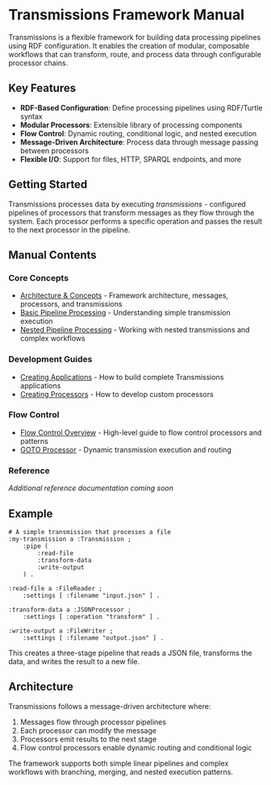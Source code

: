 # Transmissions Framework Manual

Transmissions is a flexible framework for building data processing pipelines using RDF configuration. It enables the creation of modular, composable workflows that can transform, route, and process data through configurable processor chains.

## Key Features

- **RDF-Based Configuration**: Define processing pipelines using RDF/Turtle syntax
- **Modular Processors**: Extensible library of processing components
- **Flow Control**: Dynamic routing, conditional logic, and nested execution
- **Message-Driven Architecture**: Process data through message passing between processors
- **Flexible I/O**: Support for files, HTTP, SPARQL endpoints, and more

## Getting Started

Transmissions processes data by executing *transmissions* - configured pipelines of processors that transform messages as they flow through the system. Each processor performs a specific operation and passes the result to the next processor in the pipeline.

## Manual Contents

### Core Concepts
- [Architecture & Concepts](concepts.html) - Framework architecture, messages, processors, and transmissions
- [Basic Pipeline Processing](pipeline-basic.html) - Understanding simple transmission execution
- [Nested Pipeline Processing](pipeline-nested.html) - Working with nested transmissions and complex workflows

### Development Guides
- [Creating Applications](apps.html) - How to build complete Transmissions applications
- [Creating Processors](processors/processors.html) - How to develop custom processors

### Flow Control
- [Flow Control Overview](flow.html) - High-level guide to flow control processors and patterns
- [GOTO Processor](goto.html) - Dynamic transmission execution and routing

### Reference
*Additional reference documentation coming soon*

## Example

```turtle
# A simple transmission that processes a file
:my-transmission a :Transmission ;
    :pipe (
        :read-file
        :transform-data
        :write-output
    ) .

:read-file a :FileReader ;
    :settings [ :filename "input.json" ] .

:transform-data a :JSONProcessor ;
    :settings [ :operation "transform" ] .

:write-output a :FileWriter ;
    :settings [ :filename "output.json" ] .
```

This creates a three-stage pipeline that reads a JSON file, transforms the data, and writes the result to a new file.

## Architecture

Transmissions follows a message-driven architecture where:
1. Messages flow through processor pipelines
2. Each processor can modify the message
3. Processors emit results to the next stage
4. Flow control processors enable dynamic routing and conditional logic

The framework supports both simple linear pipelines and complex workflows with branching, merging, and nested execution patterns.
